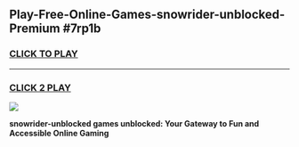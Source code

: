 
## Play-Free-Online-Games-snowrider-unblocked-Premium #7rp1b
<h3>
<a href="https://premium.freeplayer.one?title=snowrider-unblocked&ref=8M">CLICK TO PLAY</a></h3>
<hr>

<h3>
<a href="https://premium.freeplayer.one?title=snowrider-unblocked&ref=8M">CLICK 2 PLAY</a>
  
</h3>

<a href="https://premium.freeplayer.one?title=snowrider-unblocked&ref=8M"><img src="https://clearcache.store/games.png"></a>


**snowrider-unblocked games unblocked: Your Gateway to Fun and Accessible Online Gaming**
